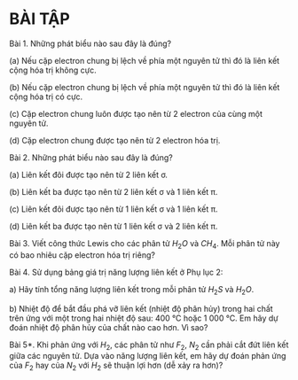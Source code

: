 # BÀI TẬP

Bài 1. Những phát biểu nào sau đây là đúng?

(a) Nếu cặp electron chung bị lệch về phía một nguyên tử thì đó là liên kết cộng hóa trị không cực.

(b) Nếu cặp electron chung bị lệch về phía một nguyên tử thì đó là liên kết cộng hóa trị có cực.

(c) Cặp electron chung luôn được tạo nên từ 2 electron của cùng một nguyên tử.

(d) Cặp electron chung được tạo nên từ 2 electron hóa trị.

Bài 2. Những phát biểu nào sau đây là đúng?

(a) Liên kết đôi được tạo nên từ 2 liên kết σ.

(b) Liên kết ba được tạo nên từ 2 liên kết σ và 1 liên kết π.

(c) Liên kết đôi được tạo nên từ 1 liên kết σ và 1 liên kết π.

(d) Liên kết ba được tạo nên từ 1 liên kết σ và 2 liên kết π.

Bài 3. Viết công thức Lewis cho các phân tử $H_2O$ và $CH_4$. Mỗi phân tử này có bao nhiêu cặp electron hóa trị riêng?

Bài 4. Sử dụng bảng giá trị năng lượng liên kết ở Phụ lục 2:

a) Hãy tính tổng năng lượng liên kết trong mỗi phân tử $H_2S$ và $H_2O$.

b) Nhiệt độ để bắt đầu phá vỡ liên kết (nhiệt độ phân hủy) trong hai chất trên ứng với một trong hai nhiệt độ sau: 400 °C hoặc 1 000 °C. Em hãy dự đoán nhiệt độ phân hủy của chất nào cao hơn. Vì sao?

Bài 5*. Khi phản ứng với $H_2$, các phân tử như $F_2$, $N_2$ cần phải cắt đứt liên kết giữa các nguyên tử. Dựa vào năng lượng liên kết, em hãy dự đoán phản ứng của $F_2$ hay của $N_2$ với $H_2$ sẽ thuận lợi hơn (dễ xảy ra hơn)?